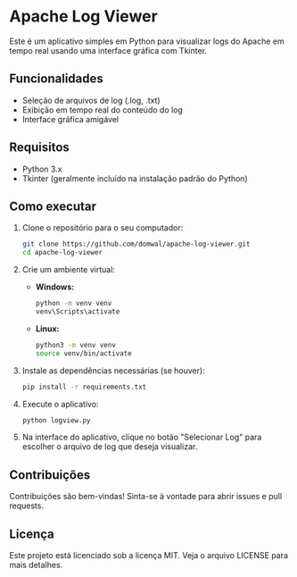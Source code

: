 # Apache Log Viewer

Este é um aplicativo simples em Python para visualizar logs do Apache em tempo real usando uma interface gráfica com Tkinter.

## Funcionalidades

- Seleção de arquivos de log (.log, .txt)
- Exibição em tempo real do conteúdo do log
- Interface gráfica amigável

## Requisitos

- Python 3.x
- Tkinter (geralmente incluído na instalação padrão do Python)

## Como executar

1. Clone o repositório para o seu computador:

    ```sh
    git clone https://github.com/domwal/apache-log-viewer.git
    cd apache-log-viewer
    ```

2. Crie um ambiente virtual:

    - **Windows:**

        ```sh
        python -m venv venv
        venv\Scripts\activate
        ```

    - **Linux:**

        ```sh
        python3 -m venv venv
        source venv/bin/activate
        ```

3. Instale as dependências necessárias (se houver):

    ```sh
    pip install -r requirements.txt
    ```

4. Execute o aplicativo:

    ```sh
    python logview.py
    ```

5. Na interface do aplicativo, clique no botão "Selecionar Log" para escolher o arquivo de log que deseja visualizar.


## Contribuições

Contribuições são bem-vindas! Sinta-se à vontade para abrir issues e pull requests.

## Licença

Este projeto está licenciado sob a licença MIT. Veja o arquivo LICENSE para mais detalhes.
